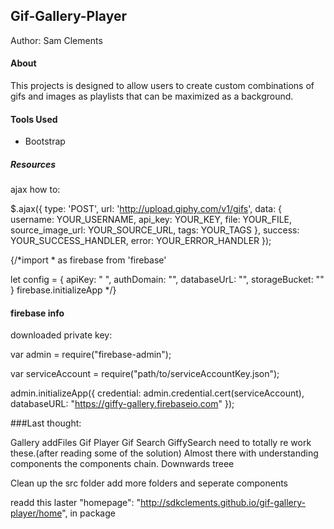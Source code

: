 ## Gif-Gallery-Player

Author: Sam Clements

#### About
This projects is designed to allow users to create custom combinations of gifs and images
as playlists that can be maximized as a background.


#### Tools Used
* Bootstrap

<!-- Latest compiled and minified CSS -->
<link rel="stylesheet" href="https://maxcdn.bootstrapcdn.com/bootstrap/latest/css/bootstrap.min.css">

<!-- Optional theme -->
<link rel="stylesheet" href="https://maxcdn.bootstrapcdn.com/bootstrap/latest/css/bootstrap-theme.min.css">

##### Resources

ajax how to:

$.ajax({
    type: 'POST',
    url: 'http://upload.giphy.com/v1/gifs',
    data: {
        username: YOUR_USERNAME,
        api_key: YOUR_KEY,
        file: YOUR_FILE,
        source_image_url: YOUR_SOURCE_URL,
        tags: YOUR_TAGS
    },
    success: YOUR_SUCCESS_HANDLER,
    error: YOUR_ERROR_HANDLER
});  


{/*import * as firebase from 'firebase'

let config = {
    apiKey: " ",
    authDomain: "",
    databaseUrL: "",
    storageBucket: ""
}
firebase.initializeApp */}



#### firebase info
<script src="https://www.gstatic.com/firebasejs/3.7.4/firebase.js"></script>
<script>
  // Initialize Firebase
  var config = {
    apiKey: "AIzaSyA5m7X21KTEs8VNxrSEL7sK8u_EXgnn1zs",
    authDomain: "giffy-gallery.firebaseapp.com",
    databaseURL: "https://giffy-gallery.firebaseio.com",
    projectId: "giffy-gallery",
    storageBucket: "giffy-gallery.appspot.com",
    messagingSenderId: "513689650622"
  };
  firebase.initializeApp(config);
</script>


downloaded private key:

var admin = require("firebase-admin");

var serviceAccount = require("path/to/serviceAccountKey.json");

admin.initializeApp({
  credential: admin.credential.cert(serviceAccount),
  databaseURL: "https://giffy-gallery.firebaseio.com"
});


###Last thought:


 <NavItem  eventKey={2}><Link to="/gallery"> Gallery</Link></NavItem>
              <NavItem  eventKey={3}><Link to="/addFiles"> addFiles </Link></NavItem>
              <NavItem  eventKey={4}><Link to="/gifPlayer"> Gif Player </Link></NavItem>
              <NavItem  eventKey={5}><Link to="/gifsearch"> Gif Search </Link></NavItem>
 GiffySearch need to totally re work these.(after reading some of the solution) Almost there with understanding components the components chain. Downwards treee

Clean up the src folder add more folders and seperate components


readd this laster "homepage": "http://sdkclements.github.io/gif-gallery-player/home", in package
